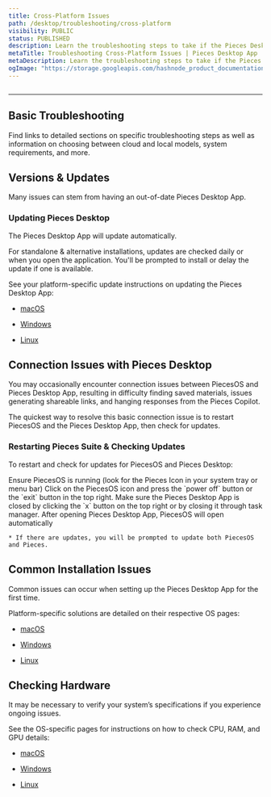 ```yaml
---
title: Cross-Platform Issues
path: /desktop/troubleshooting/cross-platform
visibility: PUBLIC
status: PUBLISHED
description: Learn the troubleshooting steps to take if the Pieces Desktop App isn't working as expected, no matter your operating system.
metaTitle: Troubleshooting Cross-Platform Issues | Pieces Desktop App
metaDescription: Learn the troubleshooting steps to take if the Pieces Desktop App isn't working as expected, no matter your operating system.
ogImage: "https://storage.googleapis.com/hashnode_product_documentation_assets/og_images/desktop/troubleshooting_cross_platform.png"
---
```


<Image src="https://storage.googleapis.com/hashnode_product_documentation_assets/meet_pieces_assets/meet_pieces/troubleshooting/cross_platform/troubleshooting_multiOS.png" alt="" align="center" fullwidth="true" />

***

## Basic Troubleshooting

Find links to detailed sections on specific troubleshooting steps as well as information on choosing between cloud and local models, system requirements, and more.

<on-device-storage />

## Versions & Updates

Many issues can stem from having an out-of-date Pieces Desktop App.

### Updating Pieces Desktop

The Pieces Desktop App will update automatically.

For standalone & alternative installations, updates are checked daily or when you open the application. You'll be prompted to install or delay the update if one is available.

See your platform-specific update instructions on updating the Pieces Desktop App:

* [macOS](/products/desktop/troubleshooting/macos#updating-the-pieces-desktop-app)

* [Windows](/products/desktop/troubleshooting/windows#updating-pieces-desktop-app)

* [Linux](/products/desktop/troubleshooting/linux#updating-pieces-desktop)

## Connection Issues with Pieces Desktop

You may occasionally encounter connection issues between PiecesOS and Pieces Desktop App, resulting in difficulty finding saved materials, issues generating shareable links, and hanging responses from the Pieces Copilot.

The quickest way to resolve this basic connection issue is to restart PiecesOS and the Pieces Desktop App, then check for updates.

### Restarting Pieces Suite & Checking Updates

To restart and check for updates for PiecesOS and Pieces Desktop:

<Steps>
  <Step title="Make Sure PiecesOS is Running">
    Ensure PiecesOS is running (look for the Pieces Icon in your system tray or menu bar)
  </Step>

  <Step title="Exit PiecesOS">
    Click on the PiecesOS icon and press the `power off` button or the `exit` button in the top right.
  </Step>

  <Step title="Close Pieces">
    Make sure the Pieces Desktop App is closed by clicking the `x` button on the top right or by closing it through task manager.
  </Step>

  <Step title="Open Pieces Desktop">
    After opening Pieces Desktop App, PiecesOS will open automatically

    * If there are updates, you will be prompted to update both PiecesOS and Pieces.
  </Step>
</Steps>

## Common Installation Issues

Common issues can occur when setting up the Pieces Desktop App for the first time.

Platform-specific solutions are detailed on their respective OS pages:

* [macOS](/products/desktop/troubleshooting/macos#common-installation-issues)

* [Windows](/products/desktop/troubleshooting/windows#common-installation-issues)

* [Linux](/products/desktop/troubleshooting/linux#common-installation-issues)

## Checking Hardware

It may be necessary to verify your system’s specifications if you experience ongoing issues.

See the OS-specific pages for instructions on how to check CPU, RAM, and GPU details:

* [macOS](/products/desktop/troubleshooting/macos#checking-os-version)

* [Windows](/products/desktop/troubleshooting/windows#checking-hardware-specifications)

* [Linux](/products/desktop/troubleshooting/linux#checking-system-information)